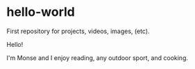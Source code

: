 # hello-world
First repository for projects, videos, images, (etc).

Hello!

I'm Monse and I enjoy reading, any outdoor sport, and cooking. 
